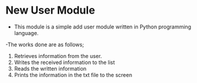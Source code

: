 # New User Module

- This module is a simple add user module written in Python programming language.


-The works done are as follows;

   1. Retrieves information from the user.
   2. Writes the received information to the list
   3. Reads the written information
   4. Prints the information in the txt file to the screen


